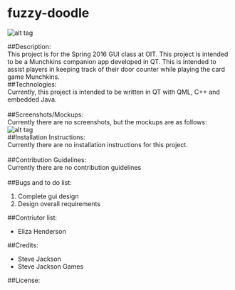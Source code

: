 # fuzzy-doodle
![alt tag](https://41.media.tumblr.com/4f375c98f39a3ed4fdd93ae78a8ff69e/tumblr_o4x2a6DA1v1qiwav0o1_540.png)

##Description:<br>
  This project is for the Spring 2016 GUI class at OIT. This project is intended to be a Munchkins companion app developed in QT. This is intended to assist players in keeping track of their door counter while playing the card game Munchkins.
<br>
##Technologies:<br>
  Currently, this project is intended to be written in QT with QML, C++ and embedded Java.<br>
<br>
##Screenshots/Mockups:<br>
  Currently there are no screenshots, but the mockups are as follows:<br>
  ![alt tag](blob:https%3A//drive.google.com/20f76493-2c05-4e45-b027-a905fa31f6b0)
<br>
##Installation Instructions:<br>
  Currently there are no installation instructions for this project.<br>
<br>
##Contribution Guidelines:<br>
  Currently there are no contribution guidelines<br>
<br>
##Bugs and to do list:<br>
  1. Complete gui design
  2. Design overall requirements

##Contriutor list:<br>
* Eliza Henderson <br>

##Credits: <br>
  * Steve Jackson<br>
  * Steve Jackson Games<br>

##License:<br>
  
  
